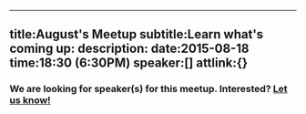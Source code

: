 ----
title:August's Meetup
subtitle:Learn what's coming up:
description:
date:2015-08-18
time:18:30 (6:30PM)
speaker:[]
attlink:{}
----

### We are looking for speaker(s) for this meetup. Interested? [Let us know!][1]

[1]: /becomeaspeaker
